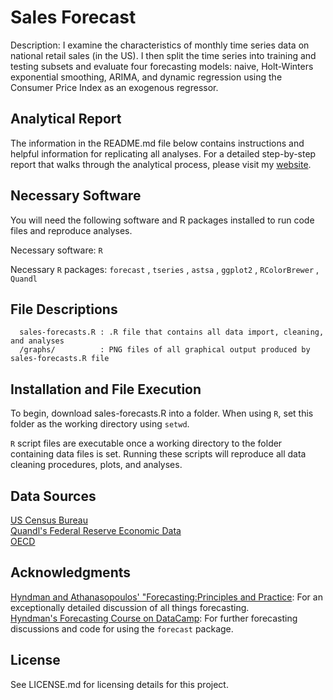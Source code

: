 # Sales Forecast
Description: I examine the characteristics of monthly time series data on national retail sales (in the US). I then split the time series into training and testing subsets and evaluate four forecasting models: naive, Holt-Winters exponential smoothing, ARIMA, and dynamic regression using the Consumer Price Index as an exogenous regressor. 

## Analytical Report
The information in the README.md file below contains instructions and helpful information for replicating all analyses. For a detailed step-by-step report that walks through the analytical process, please visit my [website](https://nrgreenup.github.io/Retail-Sales-Forecasts/).

## Necessary Software 
You will need the following software and R packages installed to run code files and reproduce analyses.

Necessary software: `R` 

Necessary `R` packages: `forecast` , `tseries` , `astsa` , `ggplot2` , `RColorBrewer` , `Quandl`

## File Descriptions
      sales-forecasts.R : .R file that contains all data import, cleaning, and analyses
      /graphs/          : PNG files of all graphical output produced by sales-forecasts.R file
  
## Installation and File Execution
To begin, download sales-forecasts.R into a folder. When using `R`, set this folder as the working directory using `setwd`.

`R` script files are executable once a working directory to the folder containing data files is set. Running these scripts will reproduce all data cleaning procedures, plots, and analyses.

## Data Sources
 [US Census Bureau](https://www.census.gov/econ/currentdata/dbsearch?program=MRTS&startYear=1992&endYear=2018&categories=44000&dataType=SM&geoLevel=US&notAdjusted=1&submit=GET+DATA&releaseScheduleId=)   
 [Quandl's Federal Reserve Economic Data](https://www.quandl.com/data/FRED-Federal-Reserve-Economic-Data)   
 [OECD](https://data.oecd.org/leadind/consumer-confidence-index-cci.htm)   

## Acknowledgments 
[Hyndman and Athanasopoulos' "Forecasting:Principles and Practice](https://www.otexts.org/fpp): For an exceptionally detailed discussion of all things forecasting.   
[Hyndman's Forecasting Course on DataCamp](https://www.datacamp.com/courses/forecasting-using-r): For further forecasting discussions and code for using the `forecast` package.

## License
See LICENSE.md for licensing details for this project. 

